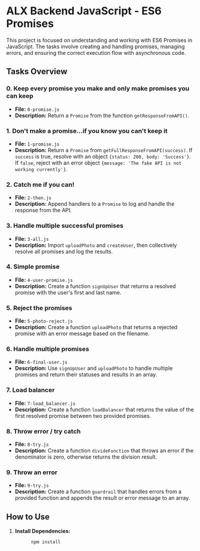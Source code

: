 # ALX Backend JavaScript - ES6 Promises

This project is focused on understanding and working with ES6 Promises in JavaScript. The tasks involve creating and handling promises, managing errors, and ensuring the correct execution flow with asynchronous code.

## Tasks Overview

### 0. Keep every promise you make and only make promises you can keep
- **File:** `0-promise.js`
- **Description:** Return a `Promise` from the function `getResponseFromAPI()`.

### 1. Don't make a promise...if you know you can't keep it
- **File:** `1-promise.js`
- **Description:** Return a `Promise` from `getFullResponseFromAPI(success)`. If `success` is true, resolve with an object `{status: 200, body: 'Success'}`. If `false`, reject with an error object `{message: 'The fake API is not working currently'}`.

### 2. Catch me if you can!
- **File:** `2-then.js`
- **Description:** Append handlers to a `Promise` to log and handle the response from the API.

### 3. Handle multiple successful promises
- **File:** `3-all.js`
- **Description:** Import `uploadPhoto` and `createUser`, then collectively resolve all promises and log the results.

### 4. Simple promise
- **File:** `4-user-promise.js`
- **Description:** Create a function `signUpUser` that returns a resolved promise with the user's first and last name.

### 5. Reject the promises
- **File:** `5-photo-reject.js`
- **Description:** Create a function `uploadPhoto` that returns a rejected promise with an error message based on the filename.

### 6. Handle multiple promises
- **File:** `6-final-user.js`
- **Description:** Use `signUpUser` and `uploadPhoto` to handle multiple promises and return their statuses and results in an array.

### 7. Load balancer
- **File:** `7-load_balancer.js`
- **Description:** Create a function `loadBalancer` that returns the value of the first resolved promise between two provided promises.

### 8. Throw error / try catch
- **File:** `8-try.js`
- **Description:** Create a function `divideFunction` that throws an error if the denominator is zero, otherwise returns the division result.

### 9. Throw an error
- **File:** `9-try.js`
- **Description:** Create a function `guardrail` that handles errors from a provided function and appends the result or error message to an array.

## How to Use

1. **Install Dependencies:**
   ```bash
         npm install

